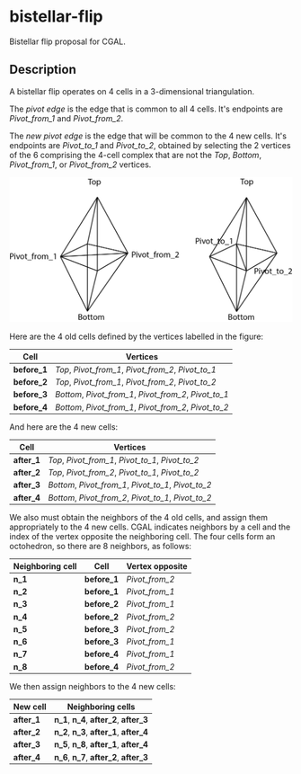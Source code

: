 # bistellar-flip

Bistellar flip proposal for CGAL.

## Description

A bistellar flip operates on 4 cells in a 3-dimensional triangulation.

The *pivot edge* is the edge that is common to all 4 cells. It's endpoints are
*Pivot_from_1* and *Pivot_from_2*.

The *new pivot edge* is the edge that will be common to the 4 new cells.
It's endpoints are *Pivot_to_1* and *Pivot_to_2*, obtained by selecting the 2 vertices
of the 6 comprising the 4-cell complex that are not the *Top*, *Bottom*, *Pivot_from_1*,
or *Pivot_from_2* vertices.

![bistellar flip](docs/bistellar-flip.png "bistellar flip")

Here are the 4 old cells defined by the vertices labelled in the figure:

| Cell         | Vertices                                               |
|--------------|--------------------------------------------------------|
| **before_1** | *Top*, *Pivot_from_1*, *Pivot_from_2*, *Pivot_to_1*    |
| **before_2** | *Top*, *Pivot_from_1*, *Pivot_from_2*, *Pivot_to_2*    |
| **before_3** | *Bottom*, *Pivot_from_1*, *Pivot_from_2*, *Pivot_to_1* |
| **before_4** | *Bottom*, *Pivot_from_1*, *Pivot_from_2*, *Pivot_to_2* |

And here are the 4 new cells:

| Cell         | Vertices                                             |
|--------------|------------------------------------------------------|
| **after_1**  | *Top*, *Pivot_from_1*, *Pivot_to_1*, *Pivot_to_2*    |
| **after_2**  | *Top*, *Pivot_from_2*, *Pivot_to_1*, *Pivot_to_2*    |
| **after_3**  | *Bottom*, *Pivot_from_1*, *Pivot_to_1*, *Pivot_to_2* |
| **after_4**  | *Bottom*, *Pivot_from_2*, *Pivot_to_1*, *Pivot_to_2* |

We also must obtain the neighbors of the 4 old cells, and assign them appropriately to the 4 new cells.
CGAL indicates neighbors by a cell and the index of the vertex opposite the neighboring cell.
The four cells form an octohedron, so there are 8 neighbors, as follows:

| Neighboring cell | Cell         | Vertex opposite |
|------------------|--------------|-----------------|
| **n_1**          | **before_1** | *Pivot_from_2*  |
| **n_2**          | **before_1** | *Pivot_from_1*  |
| **n_3**          | **before_2** | *Pivot_from_1*  |
| **n_4**          | **before_2** | *Pivot_from_2*  |
| **n_5**          | **before_3** | *Pivot_from_2*  |
| **n_6**          | **before_3** | *Pivot_from_1*  |
| **n_7**          | **before_4** | *Pivot_from_1*  |
| **n_8**          | **before_4** | *Pivot_from_2*  |

We then assign neighbors to the 4 new cells:

| New cell    | Neighboring cells                          |
|-------------|--------------------------------------------|
| **after_1** | **n_1**, **n_4**, **after_2**, **after_3** |
| **after_2** | **n_2**, **n_3**, **after_1**, **after_4** |
| **after_3** | **n_5**, **n_8**, **after_1**, **after_4** |
| **after_4** | **n_6**, **n_7**, **after_2**, **after_3** |